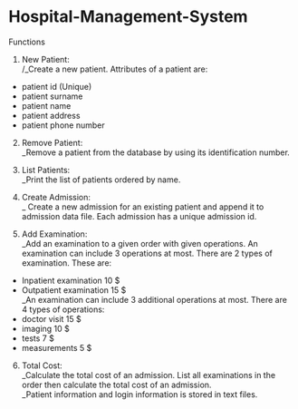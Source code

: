 # Hospital-Management-System
Functions

1. New Patient:   
/_Create a new patient. Attributes of a patient are:
  * patient id (Unique)
  * patient surname
  * patient name
  * patient address
  * patient phone number

2. Remove Patient:   
_Remove a patient from the database by using its identification number.

3. List Patients:   
_Print the list of patients ordered by name.

4. Create Admission:  
_ Create a new admission for an existing patient and append it to admission data file.
Each admission has a unique admission id.

5. Add Examination:   
_Add an examination to a given order with given operations. An
examination can include 3 operations at most. There are 2 types of examination. These
are:
* Inpatient examination 10 $
* Outpatient examination 15 $   
_An examination can include 3 additional operations at most. There are 4 types of
operations:
* doctor visit 15 $
* imaging 10 $
* tests 7 $
* measurements 5 $

6. Total Cost:   
_Calculate the total cost of an admission. List all examinations in the order then calculate
the total cost of an admission.   
_Patient information and login information is stored in text files.
